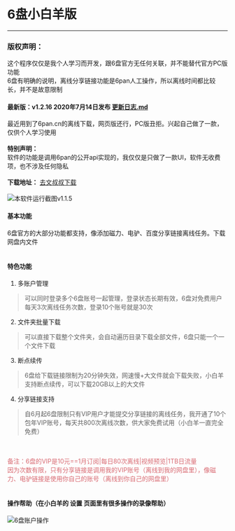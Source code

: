 # 6盘小白羊版
----

### 版权声明：
  
这个程序仅仅是我个人学习而开发，跟6盘官方无任何关联，并不能替代官方PC版功能<br/>
6盘有明确的说明，离线分享链接功能是6pan人工操作，所以离线时间都比较长，并不是故意限制<br/>


#### 最新版：v1.2.16 2020年7月14日发布  [更新日志.md](更新日志.md)

最近用到了6pan.cn的离线下载，网页版还行，PC版丑拒。兴起自己做了一款，仅供个人学习使用<br/><br/>
<strong>特别声明：</strong><br/>
软件的功能是调用6pan的公开api实现的，我仅仅是只做了一款UI，软件无收费项，也不涉及任何隐私<br/><br/>
<strong>下载地址：</strong>
<a href="https://ws28.cn/f/308wr944bc7" target="_blank">去文叔叔下载</a>
<br/><br/>
![本软件运行截图v1.1.5](https://s1.ax1x.com/2020/07/07/UkNDeO.gif)
<br/>


#### 基本功能

6盘官方的大部分功能都支持，像添加磁力、电驴、百度分享链接离线任务。下载网盘内文件<br/><br/>

#### 特色功能
  
1. 多账户管理
> 可以同时登录多个6盘账号一起管理，登录状态长期有效，6盘对免费用户每天3次离线任务次数，登录10个账号就是30次
  
2. 文件夹批量下载
> 可以直接下载整个文件夹，会自动遍历目录下载全部文件，6盘只能一个一个文件下载
  
3. 断点续传
> 6盘给下载链接限制为20分钟失效，网速慢+大文件就会下载失败，小白羊支持断点续传，可以下载20GB以上的大文件
  
4. 分享链接支持
> 自6月起6盘限制只有VIP用户才能提交分享链接的离线任务，我开通了10个包年VIP账号，每天共800次离线次数，供大家免费试用（小白羊一直完全免费）


<br/><br/>
<span style="color:#d96b73">备注：6盘的VIP是10元==1月订阅|每日80次离线|视频预览|1TB日流量</span><br/>
<span style="color:#d96b73">      因为次数有限，只有分享链接是调用我的VIP账号（离线到我的网盘里），像磁力、电驴链接是使用你自己的账号（离线到你自己的网盘里）</span>
<br/><br/>
#### 操作帮助（在小白羊的 设置  页面里有很多操作的录像帮助）

![6盘账户操作](https://s1.ax1x.com/2020/07/14/UN6S7F.png)

